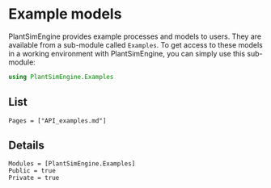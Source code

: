 # Example models

PlantSimEngine provides example processes and models to users. They are available from a sub-module called `Examples`. To get access to these models in a working environment with PlantSimEngine, you can simply use this sub-module:

```julia
using PlantSimEngine.Examples
```

## List

```@index
Pages = ["API_examples.md"]
```

## Details

```@autodocs
Modules = [PlantSimEngine.Examples]
Public = true
Private = true
```